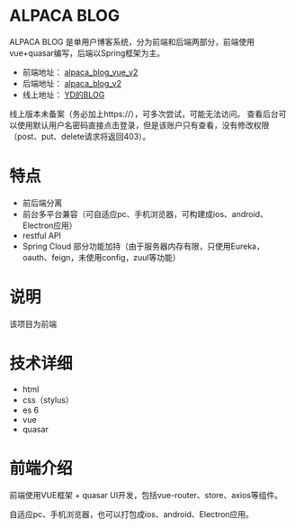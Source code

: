 ALPACA BLOG
========
ALPACA BLOG 是单用户博客系统，分为前端和后端两部分，前端使用vue+quasar编写，后端以Spring框架为主。

- 前端地址： [alpaca_blog_vue_v2](https://github.com/yd1994/alpaca_blog_vue_v2)
- 后端地址： [alpaca_blog_v2](https://github.com/yd1994/alpaca_blog_v2)
- 线上地址： [YD的BLOG](https://www.yd1994.com)

线上版本未备案（务必加上https://），可多次尝试，可能无法访问。
查看后台可以使用默认用户名密码直接点击登录，但是该账户只有查看，没有修改权限（post、put、delete请求将返回403）。


特点
========
- 前后端分离
- 前台多平台兼容（可自适应pc、手机浏览器，可构建成ios、android、Electron应用）
- restful API
- Spring Cloud 部分功能加持（由于服务器内存有限，只使用Eureka，oauth、feign，未使用config，zuul等功能）


说明
=======
该项目为前端


技术详细
=======
- html
- css（stylus）
- es 6
- vue
- quasar

前端介绍
=======
前端使用VUE框架 + quasar UI开发，包括vue-router、store、axios等组件。

自适应pc、手机浏览器，也可以打包成ios、android、Electron应用。



